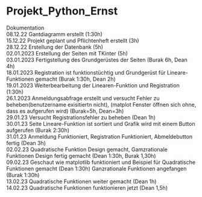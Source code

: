 # Projekt_Python_Ernst



Dokumentation
<br>
08.12.22 Gantdiagramm erstellt (1:30h)
<br>
15.12.22 Projekt geplant und Pflichtenheft erstellt (3h)
<br>
28.12.22 Erstellung der Datenbank (5h)
<br>
02.01.2023 Erstellung der Seiten mit TKinter (5h)
<br>
03.01.2023 Fertigstellung des Grundgerüstes der Seiten (Burak 6h, Dean 4h) 
<br>
18.01.2023 Registration ist funktionstüchtig und Grundgerüst für Lineare-Funktionen gemacht (Burak 1:30h, Dean 2h)
<br>
19.01.2023 Weiterbearbeitung der Linearen-Funktion und Registration (1:30h)
<br>
26.1.2023 Anmeldungsabfrage erstellt und versucht Fehler zu beheben(benutzername exisitiertn nicht), (matplot Fenster öffnen sich ohne, dass es aufgerufen wird)          (Burak=5h, Dean=3h)
<br>
29.01.23 Versucht Registrationsfehler zu beheben (Dean 1h)
<br>
30.01.23 Seite Lineare-Funktion ist sortiert und Grafik wird mit einem Button aufgerufen (Burak 2:30h)
<br>
31.01.23 Anmeldung Funktioniert, Registration Funktioniert, Abmeldebutton fertig (Dean 3h)
<br>
02.02.23 Quadratische Funktion Design gemacht, Gamzrationale Funktionen Design fertig gemacht (Dean 1:30h, Burak 1,30h)
<br>
09.02.23 Geschaut wie matplotlib funktioniert und Beispiel für Quadratische Funktionen gemacht (Dean 1:30h) Ganzrationale Funktionen angefangen (Burak 1:30h)
<br>
13.02.23 Quadratische Funktionen weiter gemacht (Dean 1h)
<br>
14.02.23 Quadratische Funktionen funktionieren jetzt (Dean 1,5h)
